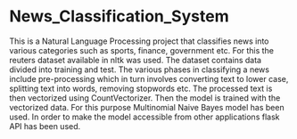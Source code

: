 # News_Classification_System

This is a Natural Language Processing project that classifies news into various categories such as sports, finance, government etc. For this the reuters dataset available in nltk was used. The dataset contains data divided into training and test. The various phases in classifying a news include pre-processing which in turn involves converting text to lower case, splitting text into words, removing stopwords etc. The processed text is then vectorized using CountVectorizer. Then the model is trained with the vectorized data. For this purpose Multinomial Naive Bayes model has been used. In order to make the model accessible from other applications flask API has been used.
